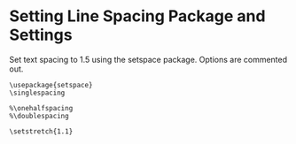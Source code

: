 # Setting Line Spacing Package and Settings

Set text spacing to 1.5 using the setspace package. Options are commented out.

    \usepackage{setspace}
    \singlespacing

    %\onehalfspacing
    %\doublespacing

    \setstretch{1.1}
